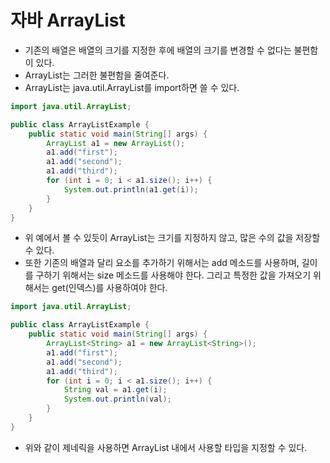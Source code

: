 # 자바 ArrayList

- 기존의 배열은 배열의 크기를 지정한 후에 배열의 크기를 변경할 수 없다는 불편함이 있다.
- ArrayList는 그러한 불편함을 줄여준다.
- ArrayList는 java.util.ArrayList를 import하면 쓸 수 있다.

~~~java
import java.util.ArrayList;

public class ArrayListExample {
    public static void main(String[] args) {
        ArrayList a1 = new ArrayList();
        a1.add("first");
        a1.add("second");
        a1.add("third");
        for (int i = 0; i < a1.size(); i++) {
            System.out.println(a1.get(i));
        }
    }
}
~~~

- 위 예에서 볼 수 있듯이 ArrayList는 크기를 지정하지 않고, 많은 수의 값을 저장할 수 있다.
- 또한 기존의 배열과 달리 요소를 추가하기 위해서는 add 메소드를 사용하며, 길이를 구하기 위해서는 size 메소드를 사용해야 한다. 그리고 특정한 값을 가져오기 위해서는 get(인덱스)를 사용하여야 한다.

~~~java
import java.util.ArrayList;

public class ArrayListExample {
    public static void main(String[] args) {
        ArrayList<String> a1 = new ArrayList<String>();
        a1.add("first");
        a1.add("second");
        a1.add("third");
        for (int i = 0; i < a1.size(); i++) {
            String val = a1.get(i);
            System.out.println(val);
        }
    }
}
~~~

- 위와 같이 제네릭을 사용하면 ArrayList 내에서 사용할 타입을 지정할 수 있다.